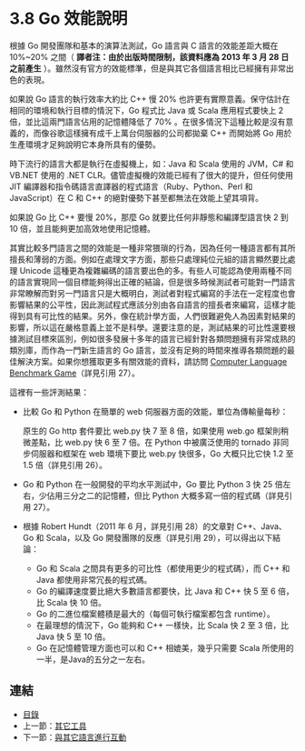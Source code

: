 # 3.8 Go 效能說明

根據 Go 開發團隊和基本的演算法測試，Go 語言與 C 語言的效能差距大概在 10%~20% 之間（ **譯者注：由於出版時間限制，該資料應為 2013 年 3 月 28 日之前產生** ）。雖然沒有官方的效能標準，但是與其它各個語言相比已經擁有非常出色的表現。

如果說 Go 語言的執行效率大約比 C++ 慢 20% 也許更有實際意義。保守估計在相同的環境和執行目標的情況下，Go 程式比 Java 或 Scala 應用程式要快上 2 倍，並比這兩門語言佔用的記憶體降低了 70% 。在很多情況下這種比較是沒有意義的，而像谷歌這樣擁有成千上萬台伺服器的公司都拋棄 C++ 而開始將 Go 用於生產環境才足夠說明它本身所具有的優勢。

時下流行的語言大都是執行在虛擬機上，如：Java 和 Scala 使用的 JVM，C# 和 VB.NET 使用的 .NET CLR。儘管虛擬機的效能已經有了很大的提升，但任何使用 JIT 編譯器和指令碼語言直譯器的程式語言（Ruby、Python、Perl 和 JavaScript）在 C 和 C++ 的絕對優勢下甚至都無法在效能上望其項背。

如果說 Go 比 C++ 要慢 20%，那麼 Go 就要比任何非靜態和編譯型語言快 2 到 10 倍，並且能夠更加高效地使用記憶體。

其實比較多門語言之間的效能是一種非常猥瑣的行為，因為任何一種語言都有其所擅長和薄弱的方面。例如在處理文字方面，那些只處理純位元組的語言顯然要比處理 Unicode 這種更為複雜編碼的語言要出色的多。有些人可能認為使用兩種不同的語言實現同一個目標能夠得出正確的結論，但是很多時候測試者可能對一門語言非常瞭解而對另一門語言只是大概明白，測試者對程式編寫的手法在一定程度也會影響結果的公平性，因此測試程式應該分別由各自語言的擅長者來編寫，這樣才能得到具有可比性的結果。另外，像在統計學方面，人們很難避免人為因素對結果的影響，所以這在嚴格意義上並不是科學。還要注意的是，測試結果的可比性還要根據測試目標來區別，例如很多發展十多年的語言已經針對各類問題擁有非常成熟的類別庫，而作為一門新生語言的 Go 語言，並沒有足夠的時間來推導各類問題的最佳解決方案。如果你想獲取更多有關效能的資料，請訪問 [Computer Language Benchmark Game](http://shootout.alioth.debian.org/)（詳見引用 27）。

這裡有一些評測結果：

- 比較 Go 和 Python 在簡單的 web 伺服器方面的效能，單位為傳輸量每秒：
	
	原生的 Go http 套件要比 web.py 快 7 至 8 倍，如果使用 web.go 框架則稍微差點，比 web.py 快 6 至 7 倍。在 Python 中被廣泛使用的 tornado 非同步伺服器和框架在 web 環境下要比 web.py 快很多，Go 大概只比它快 1.2 至 1.5 倍（詳見引用 26）。

- Go 和 Python 在一般開發的平均水平測試中，Go 要比 Python 3 快 25 倍左右，少佔用三分之二的記憶體，但比 Python 大概多寫一倍的程式碼（詳見引用 27）。
- 根據 Robert Hundt（2011 年 6 月，詳見引用 28）的文章對 C++、Java、Go 和 Scala，以及 Go 開發團隊的反應（詳見引用 29），可以得出以下結論：
	
	- Go 和 Scala 之間具有更多的可比性（都使用更少的程式碼），而 C++ 和 Java 都使用非常冗長的程式碼。
	- Go 的編譯速度要比絕大多數語言都要快，比 Java 和 C++ 快 5 至 6 倍，比 Scala 快 10 倍。	
	- Go 的二進位檔案體積是最大的（每個可執行檔案都包含 runtime）。	
	- 在最理想的情況下，Go 能夠和 C++ 一樣快，比 Scala 快 2 至 3 倍，比 Java 快 5 至 10 倍。	
	- Go 在記憶體管理方面也可以和 C++ 相媲美，幾乎只需要 Scala 所使用的一半，是Java的五分之一左右。

## 連結

- [目錄](directory.md)
- 上一節：[其它工具](03.7.md)
- 下一節：[與其它語言進行互動](03.9.md)

